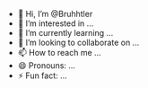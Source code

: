 - 👋 Hi, I’m @Bruhhtler
- 👀 I’m interested in ...
- 🌱 I’m currently learning ...
- 💞️ I’m looking to collaborate on ...
- 📫 How to reach me ...
- 😄 Pronouns: ...
- ⚡ Fun fact: ...

<!---
Bruhhtler/Bruhhtler is a ✨ special ✨ repository because its `README.md` (this file) appears on your GitHub profile.
You can click the Preview link to take a look at your changes.
--->
